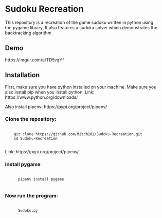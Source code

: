 <h1>Sudoku Recreation</h1>
This repository is a recreation of the game sudoku written in python using the pygame library. It also features a sudoku solver which demonstrates the backtracking algorithm.
<h2>Demo</h2>
https://imgur.com/a/TD5vgYf
<h2>Installation</h2>
<p>First, make sure you have python installed on your machine. Make sure you also install pip when you install python. Link: https://www.python.org/downloads/</p>
<p>Also install pipenv: https://pypi.org/project/pipenv/</p>
<h3>Clone the repository:</h3>
<pre>
  <code>
    git clone https://github.com/Mitch281/Sudoku-Recreation.git
    cd Sudoku-Recreation
  </code>
</pre>
Link: https://pypi.org/project/pipenv/
<h3>Install pygame</h3>
<pre>
  <code>
      pipenv install pygame
    </code>
</pre>
<h3>Now run the program:</h3>
<pre>
  <code>
      Sudoku.py
    </code>
</pre>
